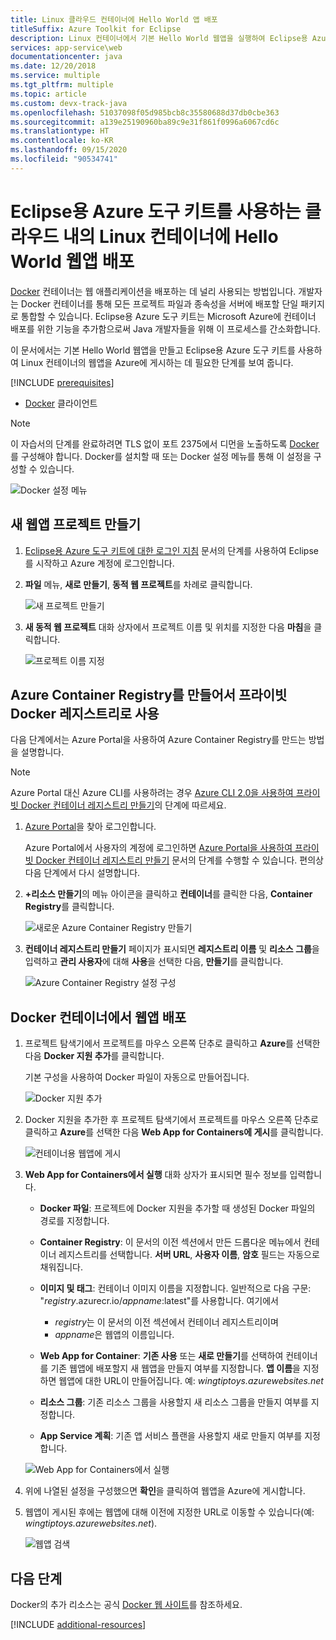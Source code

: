 ```yaml
---
title: Linux 클라우드 컨테이너에 Hello World 앱 배포
titleSuffix: Azure Toolkit for Eclipse
description: Linux 컨테이너에서 기본 Hello World 웹앱을 실행하여 Eclipse용 Azure 도구 키트를 사용하는 클라우드에 배포합니다.
services: app-service\web
documentationcenter: java
ms.date: 12/20/2018
ms.service: multiple
ms.tgt_pltfrm: multiple
ms.topic: article
ms.custom: devx-track-java
ms.openlocfilehash: 51037098f05d985bcb8c35580688d37db0cbe363
ms.sourcegitcommit: a139e25190960ba89c9e31f861f0996a6067cd6c
ms.translationtype: HT
ms.contentlocale: ko-KR
ms.lasthandoff: 09/15/2020
ms.locfileid: "90534741"
---
```

# <a name="deploy-a-hello-world-web-app-to-a-linux-container-in-the-cloud-using-the-azure-toolkit-for-eclipse"></a>Eclipse용 Azure 도구 키트를 사용하는 클라우드 내의 Linux 컨테이너에 Hello World 웹앱 배포

[Docker] 컨테이너는 웹 애플리케이션을 배포하는 데 널리 사용되는 방법입니다. 개발자는 Docker 컨테이너를 통해 모든 프로젝트 파일과 종속성을 서버에 배포할 단일 패키지로 통합할 수 있습니다. Eclipse용 Azure 도구 키트는 Microsoft Azure에 컨테이너 배포를 위한 기능을 추가함으로써 Java 개발자들을 위해 이 프로세스를 간소화합니다.

이 문서에서는 기본 Hello World 웹앱을 만들고 Eclipse용 Azure 도구 키트를 사용하여 Linux 컨테이너의 웹앱을 Azure에 게시하는 데 필요한 단계를 보여 줍니다.

[!INCLUDE [prerequisites](includes/prerequisites.md)]
* [Docker] 클라이언트

> [!NOTE]
>
> 이 자습서의 단계를 완료하려면 TLS 없이 포트 2375에서 디먼을 노출하도록 [Docker]를 구성해야 합니다. Docker를 설치할 때 또는 Docker 설정 메뉴를 통해 이 설정을 구성할 수 있습니다.
>
> ![Docker 설정 메뉴][docker-settings-menu]
>

## <a name="create-a-new-web-app-project"></a>새 웹앱 프로젝트 만들기

1. [Eclipse용 Azure 도구 키트에 대한 로그인 지침](/azure/developer/java/toolkit-for-eclipse/sign-in-instructions) 문서의 단계를 사용하여 Eclipse를 시작하고 Azure 계정에 로그인합니다.

1. **파일** 메뉴, **새로 만들기**, **동적 웹 프로젝트**를 차례로 클릭합니다.
   
   ![새 프로젝트 만들기][file-new-project]

1. **새 동적 웹 프로젝트** 대화 상자에서 프로젝트 이름 및 위치를 지정한 다음 **마침**을 클릭합니다.
   
   ![프로젝트 이름 지정][project-name]

## <a name="create-an-azure-container-registry-to-use-as-a-private-docker-registry"></a>Azure Container Registry를 만들어서 프라이빗 Docker 레지스트리로 사용

다음 단계에서는 Azure Portal을 사용하여 Azure Container Registry를 만드는 방법을 설명합니다.

> [!NOTE]
>
> Azure Portal 대신 Azure CLI를 사용하려는 경우 [Azure CLI 2.0을 사용하여 프라이빗 Docker 컨테이너 레지스트리 만들기][Create Docker Registry using Azure CLI]의 단계에 따르세요.
>

1. [Azure Portal]을 찾아 로그인합니다.

   Azure Portal에서 사용자의 계정에 로그인하면 [Azure Portal을 사용하여 프라이빗 Docker 컨테이너 레지스트리 만들기] 문서의 단계를 수행할 수 있습니다. 편의상 다음 단계에서 다시 설명합니다.

1. **+리소스 만들기**의 메뉴 아이콘을 클릭하고 **컨테이너**를 클릭한 다음, **Container Registry**를 클릭합니다.
   
   ![새로운 Azure Container Registry 만들기][create-container-registry-01]

1. **컨테이너 레지스트리 만들기** 페이지가 표시되면 **레지스트리 이름** 및 **리소스 그룹**을 입력하고 **관리 사용자**에 대해 **사용**을 선택한 다음, **만들기**를 클릭합니다.

   ![Azure Container Registry 설정 구성][create-container-registry-02]

## <a name="deploy-your-web-app-in-a-docker-container"></a>Docker 컨테이너에서 웹앱 배포

1. 프로젝트 탐색기에서 프로젝트를 마우스 오른쪽 단추로 클릭하고 **Azure**를 선택한 다음 **Docker 지원 추가**를 클릭합니다.

   기본 구성을 사용하여 Docker 파일이 자동으로 만들어집니다.

   ![Docker 지원 추가][add-docker-support]

1. Docker 지원을 추가한 후 프로젝트 탐색기에서 프로젝트를 마우스 오른쪽 단추로 클릭하고 **Azure**를 선택한 다음 **Web App for Containers에 게시**를 클릭합니다.

   ![컨테이너용 웹앱에 게시][run-on-web-app-for-containers]

1. **Web App for Containers에서 실행** 대화 상자가 표시되면 필수 정보를 입력합니다.

   * **Docker 파일**: 프로젝트에 Docker 지원을 추가할 때 생성된 Docker 파일의 경로를 지정합니다. 

   * **Container Registry**: 이 문서의 이전 섹션에서 만든 드롭다운 메뉴에서 컨테이너 레지스트리를 선택합니다. **서버 URL**, **사용자 이름**, **암호** 필드는 자동으로 채워집니다.

   * **이미지 및 태그**: 컨테이너 이미지 이름을 지정합니다. 일반적으로 다음 구문: "*registry*.azurecr.io/*appname*:latest"를 사용합니다. 여기에서 
      * *registry*는 이 문서의 이전 섹션에서 컨테이너 레지스트리이며 
      * *appname*은 웹앱의 이름입니다. 

   * **Web App for Container**: **기존 사용** 또는 **새로 만들기**를 선택하여 컨테이너를 기존 웹앱에 배포할지 새 웹앱을 만들지 여부를 지정합니다.  **앱 이름**을 지정하면 웹앱에 대한 URL이 만들어집니다. 예: *wingtiptoys.azurewebsites.net*

   * **리소스 그룹**: 기존 리소스 그룹을 사용할지 새 리소스 그룹을 만들지 여부를 지정합니다. 

   * **App Service 계획**: 기존 앱 서비스 플랜을 사용할지 새로 만들지 여부를 지정합니다. 

   ![Web App for Containers에서 실행][run-on-web-app-linux]

1. 위에 나열된 설정을 구성했으면 **확인**을 클릭하여 웹앱을 Azure에 게시합니다.

1. 웹앱이 게시된 후에는 웹앱에 대해 이전에 지정한 URL로 이동할 수 있습니다(예: *wingtiptoys.azurewebsites.net*).

   ![웹앱 검색][browsing-to-web-app]

## <a name="next-steps"></a>다음 단계

Docker의 추가 리소스는 공식 [Docker 웹 사이트][Docker]를 참조하세요.

[!INCLUDE [additional-resources](includes/additional-resources.md)]

<!-- URL List -->

[Azure Portal]: https://portal.azure.com/
[Azure Portal을 사용하여 프라이빗 Docker 컨테이너 레지스트리 만들기]: /azure/container-registry/container-registry-get-started-portal
[Azure for Java Developers]: /azure/developer/java/
[Java Tools for Visual Studio Team Services]: https://java.visualstudio.com/
[Create Docker Registry using Azure CLI]: /azure/container-registry/container-registry-get-started-azure-cli

[Docker]: https://www.docker.com/
[Configuring artifacts]: https://www.jetbrains.com/help/idea/2016.1/configuring-artifacts.html

<!-- IMG List -->

[add-docker-support]: media/hello-world-web-app-linux/add-docker-support.png
[browsing-to-web-app]:  media/hello-world-web-app-linux/browsing-to-web-app.png
[create-container-registry-01]: media/hello-world-web-app-linux/create-container-registry-01.png
[create-container-registry-02]: media/hello-world-web-app-linux/create-container-registry-02.png
[docker-settings-menu]: media/hello-world-web-app-linux/docker-settings-menu.png
[file-new-project]: media/hello-world-web-app-linux/file-new-project.png
[project-name]: media/hello-world-web-app-linux/project-name.png
[run-on-web-app-for-containers]: media/hello-world-web-app-linux/run-on-web-app-for-containers.png
[run-on-web-app-linux]: media/hello-world-web-app-linux/run-on-web-app-linux.png
